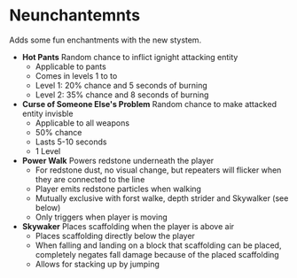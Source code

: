 # Neunchantemnts

Adds some fun enchantments with the new stystem.

- **Hot Pants** Random chance to inflict ignight attacking entity
  - Applicable to pants
  - Comes in levels 1 to to
  - Level 1: 20% chance and 5 seconds of burning
  - Level 2: 35% chance and 8 seconds of burning
- **Curse of Someone Else's Problem** Random chance to make attacked entity invisble
  - Applicable to all weapons
  - 50% chance
  - Lasts 5-10 seconds
  - 1 Level
- **Power Walk** Powers redstone underneath the player 
  - For redstone dust, no visual change, but repeaters will flicker when they are connected to the line
  - Player emits redstone particles when walking
  - Mutually exclusive with forst walke, depth strider and Skywalker (see below)
  - Only triggers when player is moving
- **Skywaker** Places scaffolding when the player is above air
  - Places scaffolding directly below the player
  - When falling and landing on a block that scaffolding can be placed, completely negates fall damage because of the placed scaffolding
  - Allows for stacking up by jumping
